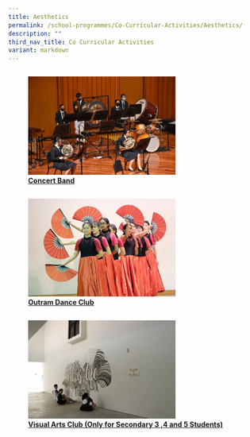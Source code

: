 ```yaml
---
title: Aesthetics
permalink: /school-programmes/Co-Curricular-Activities/Aesthetics/
description: ""
third_nav_title: Co Curricular Activities
variant: markdown
---
```

<div>


<div style="float: left">

<a href="/cca/Aesthetics/concert-band/">
	
<figure>
<img style="width:70%;height:50%" src="/images/School%20Programmes/Co%20Curricular%20Activities/Aesthetics/Concert%20Band/C03.jpg">
<figcaption> <strong> Concert Band </strong> </figcaption> </figure>

</a>

</div>

<div>

</div>

</div>

<div>


<div style="float: left">

<a href="/cca/Aesthetics/outram-dance-club/">
	
<figure>
<img style="width:70%;height:50%" src="/images/School%20Programmes/Co%20Curricular%20Activities/Aesthetics/Outram%20Dance%20Club/D02.jpg">
<figcaption> <strong> Outram Dance Club </strong> </figcaption> </figure>

</a>

</div>

<div>

</div>

</div>

<div>


<div style="float: left">

<a href="/cca/Aesthetics/visual-arts-club/">
	
<figure>
<img style="width:70%;height:50%" src="/images/School%20Programmes/Co%20Curricular%20Activities/Aesthetics/Visual%20Arts%20Club/V5.jpg">
<figcaption> <strong> Visual Arts Club (Only for Secondary 3 ,4 and 5 Students) </strong> </figcaption> </figure>

</a>

</div>

<div>

</div>

</div>